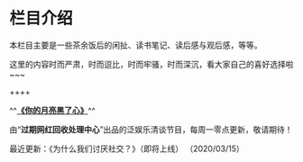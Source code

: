# 栏目介绍

本栏目主要是一些茶余饭后的闲扯、读书笔记、读后感与观后感，等等。

这里的内容时而严肃，时而逗比，时而牢骚，时而深沉，看大家自己的喜好选择啦~~~

++++

^^**[《你的月亮黑了心》](/article/essay/blackmoon.md)**^^

由“__过期网红回收处理中心__”出品的泛娱乐清谈节目，每周一零点更新，敬请期待！

最近更新：《为什么我们讨厌社交？》（即将上线） （2020/03/15）